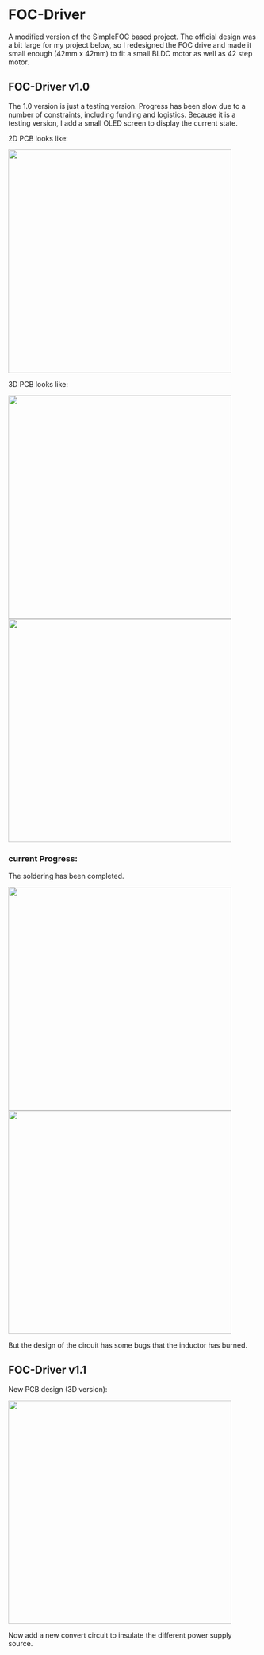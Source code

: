 # FOC-Driver
A modified version of the SimpleFOC based project. The official design was a bit large for my project below, so I redesigned the FOC drive and made it small enough (42mm x 42mm) to fit a small BLDC motor as well as 42 step motor.


## FOC-Driver v1.0
The 1.0 version is just a testing version. Progress has been slow due to a number of constraints, including funding and logistics. Because it is a testing version, I add a small OLED screen to display the current state. 

2D PCB looks like:

<img src="https://user-images.githubusercontent.com/54738414/232410024-54b5c232-b6a3-4f75-801e-0526c811711c.png" width="450" >

3D PCB looks like:

<img src="https://user-images.githubusercontent.com/54738414/232410400-75b73784-5c58-4f43-b986-dade19e831d1.png" width="450" >


<img src="https://user-images.githubusercontent.com/54738414/232410444-41428ecc-09ea-4400-9a3a-3c448498fd17.png" width="450" >

### current Progress:
The soldering has been completed.

<img src="https://github.com/Xiangyu-Fu/FOC-Driver/assets/54738414/f85f9efc-5d84-4a6f-bd46-b32a8494b932" width="450" >


<img src="https://github.com/Xiangyu-Fu/FOC-Driver/assets/54738414/6ad3d854-6827-4592-9b19-2b2ce9215eda" width="450" >

But the design of the circuit has some bugs that the inductor has burned. 

## FOC-Driver v1.1

New PCB design (3D version):

<img src="https://github.com/Xiangyu-Fu/FOC-Driver/assets/54738414/9f86dd3f-7c60-4381-9617-4017c6ae9b48" width="450" >

Now add a new convert circuit to insulate the different power supply source.
